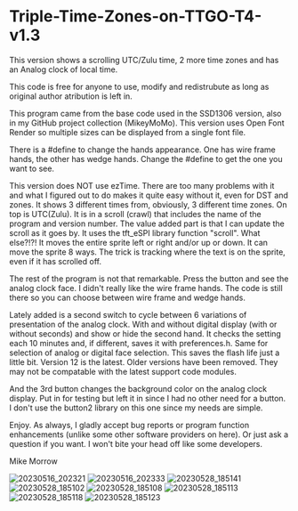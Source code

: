# Triple-Time-Zones-on-TTGO-T4-v1.3
This version shows a scrolling UTC/Zulu time, 2 more time zones and has an Analog clock of local time.

This code is free for anyone to use, modify and redistrubute as long as original author atribution is left in.

This program came from the base code used in the SSD1306 version, also in my GitHub project collection (MikeyMoMo).  This version uses Open Font Render so multiple sizes can be displayed from a single font file.  

There is a #define to change the hands appearance.  One has wire frame hands, the other has wedge hands.  Change the #define to get the one you want to see.

This version does NOT use ezTime.  There are too many problems with it and what I figured out to do makes it quite easy without it, even for DST and zones.  It shows 3 different times from, obviously, 3 different time zones.  On top is UTC(Zulu).  It is in a scroll (crawl) that includes the name of the program and version number.  The value added part is that I can update the scroll as it goes by.  It uses the tft_eSPI library function "scroll".  What else?!?!  It moves the entire sprite left or right and/or up or down.  It can move the sprite 8 ways.  The trick is tracking where the text is on the sprite, even if it has scrolled off.

The rest of the program is not that remarkable.  Press the button and see the analog clock face.  I didn't really like the wire frame hands.  The code is still there so you can choose between wire frame and wedge hands.

Lately added is a second switch to cycle between 6 variations of presentation of the analog clock.  With and without digital display (with or without seconds) and show or hide the second hand.  It checks the setting each 10 minutes and, if different, saves it with preferences.h.  Same for selection of analog or digital face selection.  This saves the flash life just a little bit.  Version 12 is the latest.  Older versions have been removed.  They may not be compatable with the latest support code modules.

And the 3rd button changes the background color on the analog clock display.  Put in for testing but left it in since I had no other need for a button.  I don't use the button2 library on this one since my needs are simple.

Enjoy.  As always, I gladly accept bug reports or program function enhancements (unlike some other software providers on here).  Or just ask a question if you want.  I won't bite your head off like some developers.

Mike Morrow

![20230516_202321](https://github.com/MikeyMoMo/Triple-Time-Zones-on-TTGO-T4-v1.3/assets/15792417/409fce5d-b7ee-4d6a-811c-a9e0ac65b3ad)
![20230516_202333](https://github.com/MikeyMoMo/Triple-Time-Zones-on-TTGO-T4-v1.3/assets/15792417/a534056b-cd94-4a4d-9136-94f67c945639)
![20230528_185141](https://github.com/MikeyMoMo/Triple-Time-Zones-on-TTGO-T4-v1.3/assets/15792417/a1ad1587-dd5a-477c-8ace-ad4ed38f5add)
![20230528_185102](https://github.com/MikeyMoMo/Triple-Time-Zones-on-TTGO-T4-v1.3/assets/15792417/f7260822-7fd4-4696-a631-0d8ea94eb2c6)
![20230528_185108](https://github.com/MikeyMoMo/Triple-Time-Zones-on-TTGO-T4-v1.3/assets/15792417/44cdb627-8d7d-4e54-ac2f-a93b081381b7)
![20230528_185113](https://github.com/MikeyMoMo/Triple-Time-Zones-on-TTGO-T4-v1.3/assets/15792417/e4b57fc8-39b1-4c85-b730-049683f299cc)
![20230528_185118](https://github.com/MikeyMoMo/Triple-Time-Zones-on-TTGO-T4-v1.3/assets/15792417/d87970da-7f6a-4019-8d41-ffb9d8209a6e)
![20230528_185123](https://github.com/MikeyMoMo/Triple-Time-Zones-on-TTGO-T4-v1.3/assets/15792417/19c587ae-c22e-4063-8e94-e5ab9a44205a)
